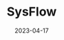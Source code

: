 ---
title: "SysFlow"
date: 2023-04-17
draft: false
# description
description: "Learn sysflow eBPF Data Transfer"
weight: 1
---